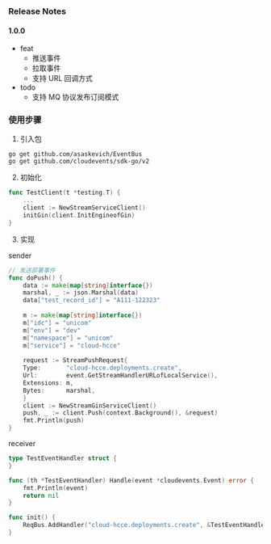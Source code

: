 


### Release Notes

#### 1.0.0
- feat
  - 推送事件
  - 拉取事件
  - 支持 URL 回调方式
- todo
  - 支持 MQ 协议发布订阅模式


### 使用步骤

1. 引入包
```shell
go get github.com/asaskevich/EventBus
go get github.com/cloudevents/sdk-go/v2
```
2. 初始化
```go
func TestClient(t *testing.T) {
    ...
    client := NewStreamServiceClient()
    initGin(client.InitEngineofGin)
}
```

3. 实现

sender
```go
// 发送部署事件
func doPush() {
    data := make(map[string]interface{})
    marshal, _ := json.Marshal(data)
    data["test_record_id"] = "A111-122323"
    
    m := make(map[string]interface{})
    m["idc"] = "unicom"
    m["env"] = "dev"
    m["namespace"] = "unicom"
    m["service"] = "cloud-hcce"
    
    request := StreamPushRequest{
    Type:       "cloud-hcce.deployments.create",
    Url:        event.GetStreamHandlerURLofLocalService(),
    Extensions: m,
    Bytes:      marshal,
    }
    client := NewStreamGinServiceClient()
    push, _ := client.Push(context.Background(), &request)
    fmt.Println(push)
}
```
receiver
```go
type TestEventHandler struct {
}

func (th *TestEventHandler) Handle(event *cloudevents.Event) error {
	fmt.Println(event)
	return nil
}

func init() {
	ReqBus.AddHandler("cloud-hcce.deployments.create", &TestEventHandler{})
}
```


